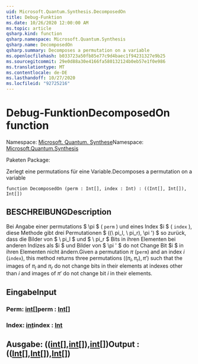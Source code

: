 ```yaml
---
uid: Microsoft.Quantum.Synthesis.DecomposedOn
title: Debug-Funktion
ms.date: 10/26/2020 12:00:00 AM
ms.topic: article
qsharp.kind: function
qsharp.namespace: Microsoft.Quantum.Synthesis
qsharp.name: DecomposedOn
qsharp.summary: Decomposes a permutation on a variable
ms.openlocfilehash: b033723a50fb85e77c9d4baec1f94231327e9b25
ms.sourcegitcommit: 29e0d88a30e4166fa580132124b0eb57e1f0e986
ms.translationtype: MT
ms.contentlocale: de-DE
ms.lasthandoff: 10/27/2020
ms.locfileid: "92725216"
---
```

# <a name="decomposedon-function"></a><span data-ttu-id="f511d-102">Debug-Funktion</span><span class="sxs-lookup"><span data-stu-id="f511d-102">DecomposedOn function</span></span>

<span data-ttu-id="f511d-103">Namespace: [Microsoft. Quantum. Synthese](xref:Microsoft.Quantum.Synthesis)</span><span class="sxs-lookup"><span data-stu-id="f511d-103">Namespace: [Microsoft.Quantum.Synthesis](xref:Microsoft.Quantum.Synthesis)</span></span>

<span data-ttu-id="f511d-104">Paketen [](https://nuget.org/packages/)</span><span class="sxs-lookup"><span data-stu-id="f511d-104">Package: [](https://nuget.org/packages/)</span></span>


<span data-ttu-id="f511d-105">Zerlegt eine permutations für eine Variable.</span><span class="sxs-lookup"><span data-stu-id="f511d-105">Decomposes a permutation on a variable</span></span>

```qsharp
function DecomposedOn (perm : Int[], index : Int) : ((Int[], Int[]), Int[])
```


## <a name="description"></a><span data-ttu-id="f511d-106">BESCHREIBUNG</span><span class="sxs-lookup"><span data-stu-id="f511d-106">Description</span></span>

<span data-ttu-id="f511d-107">Bei Angabe einer permutations $ \pi $ ( `perm` ) und eines Index $i $ ( `index` ), diese Methode gibt drei Permutationen $ ((\ pi_l, \ pi_r), \pi ') $ so zurück, dass die Bilder von $ \ pi_l $ und $ \ pi_r $ Bits in ihren Elementen bei anderen Indizes als $i $ und Bilder von $ \pi ' $ do not Change Bit $i $ in ihren Elementen nicht ändern.</span><span class="sxs-lookup"><span data-stu-id="f511d-107">Given a permutation $\pi$ (`perm`) and an index $i$ (`index`), this method returns three permutations $((\pi_l, \pi_r), \pi')$ such that the images of $\pi_l$ and $\pi_r$ do not change bits in their elements at indexes other than $i$ and images of $\pi'$ do not change bit $i$ in their elements.</span></span>

## <a name="input"></a><span data-ttu-id="f511d-108">Eingabe</span><span class="sxs-lookup"><span data-stu-id="f511d-108">Input</span></span>

### <a name="perm--int"></a><span data-ttu-id="f511d-109">Perm: [int](xref:microsoft.quantum.lang-ref.int)[]</span><span class="sxs-lookup"><span data-stu-id="f511d-109">perm : [Int](xref:microsoft.quantum.lang-ref.int)[]</span></span>




### <a name="index--int"></a><span data-ttu-id="f511d-110">Index: [int](xref:microsoft.quantum.lang-ref.int)</span><span class="sxs-lookup"><span data-stu-id="f511d-110">index : [Int](xref:microsoft.quantum.lang-ref.int)</span></span>





## <a name="output--intintint"></a><span data-ttu-id="f511d-111">Ausgabe: (([int](xref:microsoft.quantum.lang-ref.int)[],[int](xref:microsoft.quantum.lang-ref.int)[]),[int](xref:microsoft.quantum.lang-ref.int)[])</span><span class="sxs-lookup"><span data-stu-id="f511d-111">Output : (([Int](xref:microsoft.quantum.lang-ref.int)[],[Int](xref:microsoft.quantum.lang-ref.int)[]),[Int](xref:microsoft.quantum.lang-ref.int)[])</span></span>

